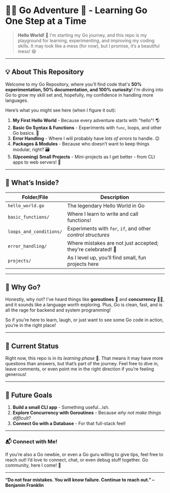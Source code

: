 # 🏄‍♂️ Go Adventure 🐢 - Learning Go One Step at a Time

> **Hello World! 👋** I'm starting my Go journey, and this repo is my playground for learning, experimenting, and improving my coding skills. It may look like a mess (for now), but I promise, it’s a beautiful mess! 😄

---

## 💡 About This Repository

Welcome to my Go Repository, where you'll find code that's **50% experimentation, 50% documentation, and 100% curiosity**! I'm diving into Go to grow my skill set and, hopefully, my confidence in handling more languages. 

Here’s what you might see here (when I figure it out):

1. **My First Hello World** - Because every adventure starts with "hello"! 🌎
2. **Basic Go Syntax & Functions** - Experiments with `func`, loops, and other Go basics. 🧪
3. **Error Handling** - Where I will probably have *lots of errors* to handle. 😉
4. **Packages & Modules** - Because who doesn’t want to keep things modular, right? 🗃️
5. **(Upcoming) Small Projects** - Mini-projects as I get better - from CLI apps to web servers! 🚀

---

## 📖 What’s Inside?

| Folder/File | Description |
|-------------|-------------|
| `hello_world.go` | The legendary Hello World in Go |
| `basic_functions/` | Where I learn to write and call functions! |
| `loops_and_conditions/` | Experiments with `for`, `if`, and other *control structures* |
| `error_handling/` | Where mistakes are not just accepted; they’re celebrated! 🎉 |
| `projects/` | As I level up, you’ll find small, fun projects here |

---

## 🌟 Why Go?

Honestly, why not? I’ve heard things like **goroutines** 🐧 and **concurrency** 🤹‍♂️, and it sounds like a language worth exploring. Plus, Go is clean, fast, and is all the rage for backend and system programming!

So if you’re here to learn, laugh, or just want to see some Go code in action, you’re in the right place!

---

## 👀 Current Status

Right now, this repo is in its *learning phase* 🐣. That means it may have more questions than answers, but that’s part of the journey. Feel free to dive in, leave comments, or even point me in the right direction if you’re feeling generous!

---

## 🚀 Future Goals

1. **Build a small CLI app** - Something useful…ish.
2. **Explore Concurrency with Goroutines** - Because *why not make things difficult?*
3. **Connect Go with a Database** - For that full-stack feel!

---

### 📬 Connect with Me!

If you’re also a Go newbie, or even a Go guru willing to give tips, feel free to reach out! I’d love to connect, chat, or even debug stuff together. Go community, here I come! 🎉

---

**“Do not fear mistakes. You will know failure. Continue to reach out.” – Benjamin Franklin**
